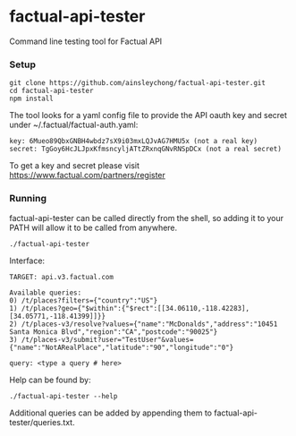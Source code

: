 factual-api-tester
==================

Command line testing tool for Factual API

### Setup

    git clone https://github.com/ainsleychong/factual-api-tester.git
    cd factual-api-tester
    npm install
    
The tool looks for a yaml config file to provide the API oauth key and secret under ~/.factual/factual-auth.yaml:

    key: 6Mueo89QbxGNBH4wbdz7sX9i03mxLQJvAG7HMU5x (not a real key)
    secret: TgGoy6HcJLJpxKfmsncyljATtZRxnqGNvRNSpDCx (not a real secret)
    
To get a key and secret please visit https://www.factual.com/partners/register
    
### Running

factual-api-tester can be called directly from the shell, so adding it to your PATH will allow it to be called from anywhere.

    ./factual-api-tester

Interface:

    TARGET: api.v3.factual.com

    Available queries:
    0) /t/places?filters={"country":"US"}
    1) /t/places?geo={"$within":{"$rect":[[34.06110,-118.42283],[34.05771,-118.41399]]}}
    2) /t/places-v3/resolve?values={"name":"McDonalds","address":"10451 Santa Monica Blvd","region":"CA","postcode":"90025"}
    3) /t/places-v3/submit?user="TestUser"&values={"name":"NotARealPlace","latitude":"90","longitude":"0"}

    query: <type a query # here>

Help can be found by:

    ./factual-api-tester --help

Additional queries can be added by appending them to factual-api-tester/queries.txt.
